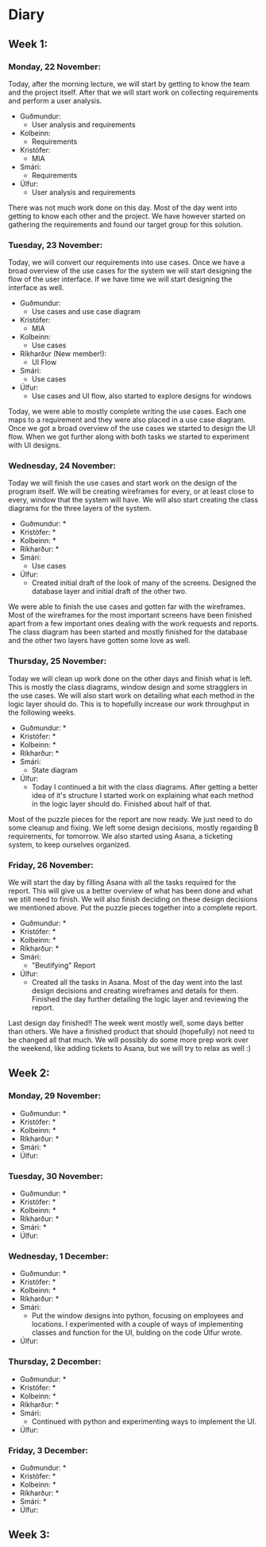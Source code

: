 # Diary

## Week 1:

### Monday, 22 November:
Today, after the morning lecture, we will start by getting to know the
team and the project itself. After that we will start work on collecting
requirements and perform a user analysis.

* Guðmundur:
    * User analysis and requirements
* Kolbeinn:
    * Requirements
* Kristófer:
    * MIA
* Smári:
    * Requirements
* Úlfur:
    * User analysis and requirements

There was not much work done on this day. Most of the day went into
getting to know each other and the project. We have however started
on gathering the requirements and found our target group for this
solution.


### Tuesday, 23 November:
Today, we will convert our requirements into use cases. Once we have
a broad overview of the use cases for the system we will start
designing the flow of the user interface. If we have time we will
start designing the interface as well.

* Guðmundur:
    * Use cases and use case diagram
* Kristófer:
    * MIA
* Kolbeinn:
    * Use cases
* Ríkharður (New member!):
    * UI Flow
* Smári:
    * Use cases
* Úlfur:
    * Use cases and UI flow, also started to explore designs
    for windows


Today, we were able to mostly complete writing the use cases. Each
one maps to a requirement and they were also placed in a use case
diagram. Once we got a broad overview of the use cases we started
to design the UI flow. When we got further along with both tasks
we started to experiment with UI designs.


### Wednesday, 24 November:
Today we will finish the use cases and start work on the design of
the program itself. We will be creating wireframes for every, or
at least close to every, window that the system will have. We will
also start creating the class diagrams for the three layers of the
system.

* Guðmundur:
    * 
* Kristófer:
    * 
* Kolbeinn:
    * 
* Ríkharður:
    * 
* Smári:
    * Use cases
* Úlfur:
    * Created initial draft of the look of many of the screens. Designed
    the database layer and initial draft of the other two.

We were able to finish the use cases and gotten far with the wireframes.
Most of the wireframes for the most important screens have been finished
apart from a few important ones dealing with the work requests and 
reports. The class diagram has been started and mostly finished for the
database and the other two layers have gotten some love as well.


### Thursday, 25 November:
Today we will clean up work done on the other days and finish what is
left. This is mostly the class diagrams, window design and some stragglers
in the use cases. We will also start work on detailing what each method
in the logic layer should do. This is to hopefully increase our work
throughput in the following weeks.

* Guðmundur:
    * 
* Kristófer:
    * 
* Kolbeinn:
    * 
* Ríkharður:
    * 
* Smári:
    * State diagram
* Úlfur:
    * Today I continued a bit with the class diagrams. After getting a
    better idea of it's structure I started work on explaining what each
    method in the logic layer should do. Finished about half of that.


Most of the puzzle pieces for the report are now ready. We just need to do
some cleanup and fixing. We left some design decisions, mostly regarding B
requirements, for tomorrow. We also started using Asana, a ticketing system,
to keep ourselves organized.


### Friday, 26 November:
We will start the day by filling Asana with all the tasks required for the
report. This will give us a better overview of what has been done and what
we still need to finish. We will also finish deciding on these design 
decisions we mentioned above. Put the puzzle pieces together into a
complete report.

* Guðmundur:
    * 
* Kristófer:
    * 
* Kolbeinn:
    * 
* Ríkharður:
    * 
* Smári:
    * "Beutifying" Report 
* Úlfur:
    * Created all the tasks in Asana. Most of the day went into the last
    design decisions and creating wireframes and details for them. Finished
    the day further detailing the logic layer and reviewing the report.

Last design day finished!! The week went mostly well, some days better than others.
We have a finished product that should (hopefully) not need to be changed all that
much. We will possibly do some more prep work over the weekend, like adding tickets
to Asana, but we will try to relax as well :)


## Week 2:

### Monday, 29 November:


* Guðmundur:
    * 
* Kristófer:
    * 
* Kolbeinn:
    * 
* Ríkharður:
    * 
* Smári:
    * 
* Úlfur:


### Tuesday, 30 November:


* Guðmundur:
    * 
* Kristófer:
    * 
* Kolbeinn:
    * 
* Ríkharður:
    * 
* Smári:
    * 
* Úlfur:


### Wednesday, 1 December:


* Guðmundur:
    * 
* Kristófer:
    * 
* Kolbeinn:
    * 
* Ríkharður:
    * 
* Smári:
    * Put the window designs into python, focusing on employees and locations. I experimented with a couple of ways of implementing classes and function for the UI, bulding on the code Úlfur wrote.
* Úlfur:


### Thursday, 2 December:


* Guðmundur:
    * 
* Kristófer:
    * 
* Kolbeinn:
    * 
* Ríkharður:
    * 
* Smári:
    * Continued with python and experimenting ways to implement the UI.
* Úlfur:


### Friday, 3 December:


* Guðmundur:
    * 
* Kristófer:
    * 
* Kolbeinn:
    * 
* Ríkharður:
    * 
* Smári:
    * 
* Úlfur:





## Week 3:



